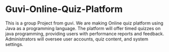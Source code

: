 # Guvi-Online-Quiz-Platform
This is a group Project from guvi. We are making Online quiz platform using Java as a programming language.
The platform will offer timed quizzes on java programming, providing users with performance reports and feedback. Administrators will oversee user accounts, quiz content, and system settings.
